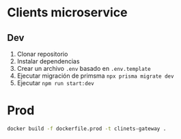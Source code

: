 # Clients microservice

## Dev
1. Clonar repositorio
2. Instalar dependencias
3. Crear un archivo `.env` basado en `.env.template`
4. Ejecutar migración de primsma `npx prisma migrate dev`
5. Ejecutar `npm run start:dev`

# Prod
```bash
docker build -f dockerfile.prod -t clinets-gateway .
```
